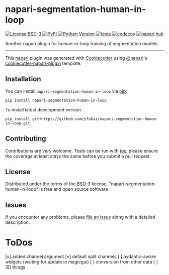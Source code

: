# napari-segmentation-human-in-loop

[![License BSD-3](https://img.shields.io/pypi/l/napari-segmentation-human-in-loop.svg?color=green)](https://github.com/yfukai/napari-segmentation-human-in-loop/raw/main/LICENSE)
[![PyPI](https://img.shields.io/pypi/v/napari-segmentation-human-in-loop.svg?color=green)](https://pypi.org/project/napari-segmentation-human-in-loop)
[![Python Version](https://img.shields.io/pypi/pyversions/napari-segmentation-human-in-loop.svg?color=green)](https://python.org)
[![tests](https://github.com/yfukai/napari-segmentation-human-in-loop/workflows/tests/badge.svg)](https://github.com/yfukai/napari-segmentation-human-in-loop/actions)
[![codecov](https://codecov.io/gh/yfukai/napari-segmentation-human-in-loop/branch/main/graph/badge.svg)](https://codecov.io/gh/yfukai/napari-segmentation-human-in-loop)
[![napari hub](https://img.shields.io/endpoint?url=https://api.napari-hub.org/shields/napari-segmentation-human-in-loop)](https://napari-hub.org/plugins/napari-segmentation-human-in-loop)

Another napari plugin for human-in-loop training of segmentation models.

----------------------------------

This [napari] plugin was generated with [Cookiecutter] using [@napari]'s [cookiecutter-napari-plugin] template.

<!--
Don't miss the full getting started guide to set up your new package:
https://github.com/napari/cookiecutter-napari-plugin#getting-started

and review the napari docs for plugin developers:
https://napari.org/stable/plugins/index.html
-->

## Installation

You can install `napari-segmentation-human-in-loop` via [pip]:

    pip install napari-segmentation-human-in-loop



To install latest development version :

    pip install git+https://github.com/yfukai/napari-segmentation-human-in-loop.git


## Contributing

Contributions are very welcome. Tests can be run with [tox], please ensure
the coverage at least stays the same before you submit a pull request.

## License

Distributed under the terms of the [BSD-3] license,
"napari-segmentation-human-in-loop" is free and open source software

## Issues

If you encounter any problems, please [file an issue] along with a detailed description.

[napari]: https://github.com/napari/napari
[Cookiecutter]: https://github.com/audreyr/cookiecutter
[@napari]: https://github.com/napari
[MIT]: http://opensource.org/licenses/MIT
[BSD-3]: http://opensource.org/licenses/BSD-3-Clause
[GNU GPL v3.0]: http://www.gnu.org/licenses/gpl-3.0.txt
[GNU LGPL v3.0]: http://www.gnu.org/licenses/lgpl-3.0.txt
[Apache Software License 2.0]: http://www.apache.org/licenses/LICENSE-2.0
[Mozilla Public License 2.0]: https://www.mozilla.org/media/MPL/2.0/index.txt
[cookiecutter-napari-plugin]: https://github.com/napari/cookiecutter-napari-plugin

[file an issue]: https://github.com/yfukai/napari-segmentation-human-in-loop/issues

[napari]: https://github.com/napari/napari
[tox]: https://tox.readthedocs.io/en/latest/
[pip]: https://pypi.org/project/pip/
[PyPI]: https://pypi.org/

# ToDos

[v] added channel argument
[v] default split channels
[ ] pydantic-aware widgets (waiting for update in magicgui)
[ ] conversion from other data
[ ] 3D things
